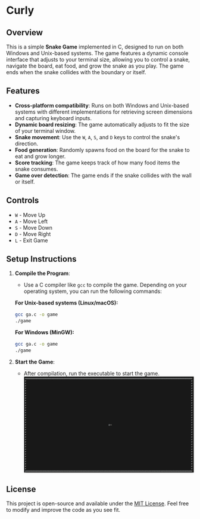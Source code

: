 # Curly

## Overview

This is a simple **Snake Game** implemented in C, designed to run on both Windows and Unix-based systems. The game features a dynamic console interface that adjusts to your terminal size, allowing you to control a snake, navigate the board, eat food, and grow the snake as you play. The game ends when the snake collides with the boundary or itself.

## Features

- **Cross-platform compatibility**: Runs on both Windows and Unix-based systems with different implementations for retrieving screen dimensions and capturing keyboard inputs.
- **Dynamic board resizing**: The game automatically adjusts to fit the size of your terminal window.
- **Snake movement**: Use the `W`, `A`, `S`, and `D` keys to control the snake's direction.
- **Food generation**: Randomly spawns food on the board for the snake to eat and grow longer.
- **Score tracking**: The game keeps track of how many food items the snake consumes.
- **Game over detection**: The game ends if the snake collides with the wall or itself.

## Controls

- `W` - Move Up
- `A` - Move Left
- `S` - Move Down
- `D` - Move Right
- `L` - Exit Game


## Setup Instructions

1. **Compile the Program**:
   - Use a C compiler like `gcc` to compile the game. Depending on your operating system, you can run the following commands:

   **For Unix-based systems (Linux/macOS):**
   ```bash
   gcc ga.c -o game
   ./game
   ```

   **For Windows (MinGW):**
   ```bash
   gcc ga.c -o game
   ./game
   ```

2. **Start the Game**:
   - After compilation, run the executable to start the game.
     ![Curly](https://raw.githubusercontent.com/Mandyiee/Curly/main/curly.png)
   
    
## License

This project is open-source and available under the [MIT License](LICENSE). Feel free to modify and improve the code as you see fit.
